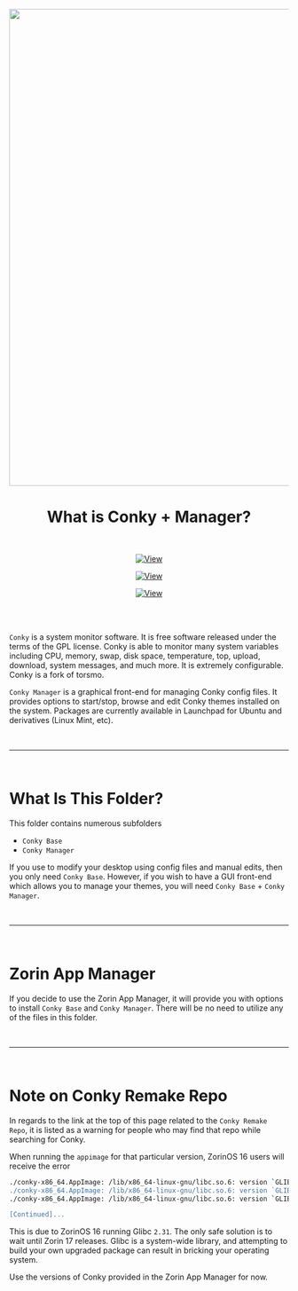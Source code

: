 <p align="center"><img src="https://raw.githubusercontent.com/Aetherinox/zorin-app-manager/main/docs/images/readme/libraries/conky/conky_banner.png" width="860"></p>
<h1 align="center"><b>What is Conky + Manager?</b></h1>

<br />

<div align="center">

[![View](https://img.shields.io/badge/%20-%20View%20Original%20Conky%20Manager%20Repo%20-%20%23de2343?style=for-the-badge&logo=github&logoColor=FFFFFF)](https://github.com/teejee2008/conky-manager)

[![View](https://img.shields.io/badge/%20-%20View%20Forked%20Conky%20Manager%20Repo%20-%20%23de2343?style=for-the-badge&logo=github&logoColor=FFFFFF&color=1a67ed)](https://github.com/zcot/conky-manager2)

[![View](https://img.shields.io/badge/%20-%20View%20Conky%20Remake%20Repo%20-%20%23de2343?style=for-the-badge&logo=github&logoColor=FFFFFF&color=581c8c)](https://github.com/brndnmtthws/conky)

</div>

<br />
<br />

`Conky` is a system monitor software. It is free software released under the terms of the GPL license. Conky is able to monitor many system variables including CPU, memory, swap, disk space, temperature, top, upload, download, system messages, and much more. It is extremely configurable. Conky is a fork of torsmo. 

`Conky Manager` is a graphical front-end for managing Conky config files. It provides options to start/stop, browse and edit Conky themes installed on the system. Packages are currently available in Launchpad for Ubuntu and derivatives (Linux Mint, etc).

<br />

---

<br />

# What Is This Folder?
This folder contains numerous subfolders
- `Conky Base`
- `Conky Manager`

If you use to modify your desktop using config files and manual edits, then you only need `Conky Base`. However, if you wish to have a GUI front-end which allows you to manage your themes, you will need `Conky Base` + `Conky Manager`.

<br />

---

<br />

# Zorin App Manager
If you decide to use the Zorin App Manager, it will provide you with options to install `Conky Base` and `Conky Manager`. There will be no need to utilize any of the files in this folder.

<br />

---

<br />

# Note on Conky Remake Repo
In regards to the link at the top of this page related to the `Conky Remake Repo`, it is listed as a warning for people who may find that repo while searching for Conky. 

When running the `appimage` for that particular version, ZorinOS 16 users will receive the error

```bash
./conky-x86_64.AppImage: /lib/x86_64-linux-gnu/libc.so.6: version `GLIBC_2.34' not found (required by /tmp/.mount_conky-aIz6xO/usr/bin/../lib/libpulse.so.0)
./conky-x86_64.AppImage: /lib/x86_64-linux-gnu/libc.so.6: version `GLIBC_2.32' not found (required by /tmp/.mount_conky-aIz6xO/usr/bin/../lib/libpulse.so.0)
./conky-x86_64.AppImage: /lib/x86_64-linux-gnu/libc.so.6: version `GLIBC_2.33' not found (required by /tmp/.mount_conky-aIz6xO/usr/bin/../lib/libcurl-gnutls.so.4)

[Continued]...
```

This is due to ZorinOS 16 running Glibc `2.31`. The only safe solution is to wait until Zorin 17 releases. Glibc is a system-wide library, and attempting to build your own upgraded package can result in bricking your operating system.

Use the versions of Conky provided in the Zorin App Manager for now.